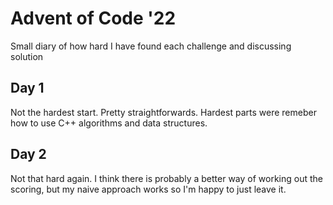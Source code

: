 # Advent of Code '22

Small diary of how hard I have found each challenge and discussing solution

## Day 1

Not the hardest start. Pretty straightforwards. Hardest parts were remeber how to use C++ algorithms and data structures.

## Day 2

Not that hard again. I think there is probably a better way of working out the scoring, but my naive approach works so I'm happy to just leave it.
